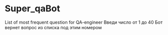 # Super_qaBot
List of most frequent question for QA-engineer
Введи число от 1 до 40
Бот вернет вопрос из списка под этим номером
